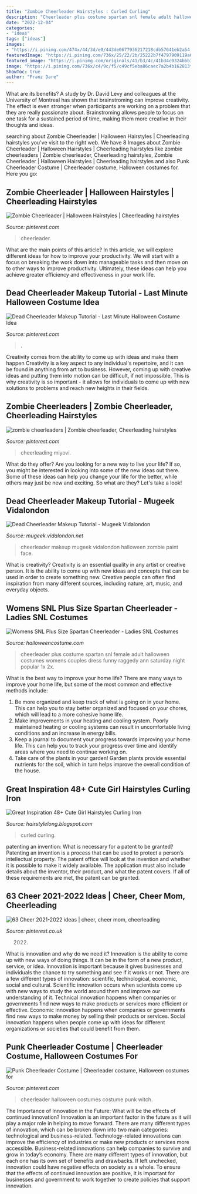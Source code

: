 ```yaml
---
title: "Zombie Cheerleader Hairstyles : Curled Curling"
description: "Cheerleader plus costume spartan snl female adult halloween costumes womens couples dress funny raggedy ann saturday night popular 1x 2x"
date: "2022-12-04"
categories:
- "ideas"
tags: ["ideas"]
images:
- "https://i.pinimg.com/474x/44/3d/e0/443de0677936217218cdb57641eb2a54.jpg"
featuredImage: "https://i.pinimg.com/736x/25/22/2b/25222b7f4797909119a6cf441258b204.jpg"
featured_image: "https://i.pinimg.com/originals/41/b3/4c/41b34c0324bbb3346d35f987edf634d5.jpg"
image: "https://i.pinimg.com/736x/c4/9c/f5/c49cf5eba86caec7a2b4b162813f1b9a--kids-witch-costume-halloween-costumes-for-girls.jpg"
ShowToc: true
author: "Franz Dare"
---
```



What are its benefits?
A study by Dr. David Levy and colleagues at the University of Montreal has shown that brainstroming can improve creativity. The effect is even stronger when participants are working on a problem that they are really passionate about. Brainstroming allows people to focus on one task for a sustained period of time, making them more creative in their thoughts and ideas.

	

		
searching about Zombie Cheerleader | Halloween Hairstyles | Cheerleading hairstyles you've visit to the right web. We have 8 Images about Zombie Cheerleader | Halloween Hairstyles | Cheerleading hairstyles like zombie cheerleaders | Zombie cheerleader, Cheerleading hairstyles, Zombie Cheerleader | Halloween Hairstyles | Cheerleading hairstyles and also Punk Cheerleader Costume | Cheerleader costume, Halloween costumes for. Here you go:
		
    
## Zombie Cheerleader | Halloween Hairstyles | Cheerleading Hairstyles

<img loading=lazy src="https://i.pinimg.com/originals/41/b3/4c/41b34c0324bbb3346d35f987edf634d5.jpg" onerror="this.onerror=null;this.src='https://tse3.mm.bing.net/th?id=OIP.5kgRTkCa6qET63EWX33VuQHaNK&amp;pid=15.1';" alt="Zombie Cheerleader | Halloween Hairstyles | Cheerleading hairstyles">

_Source: pinterest.com_

>cheerleader. 

	

What are the main points of this article?
In this article, we will explore different ideas for how to improve your productivity. We will start with a focus on breaking the work down into manageable tasks and then move on to other ways to improve productivity. Ultimately, these ideas can help you achieve greater efficiency and effectiveness in your work life.

    
## Dead Cheerleader Makeup Tutorial - Last Minute Halloween Costume Idea

<img loading=lazy src="https://i.pinimg.com/originals/c6/21/b9/c621b996ecf9437aa7fa9ab103588bf0.jpg" onerror="this.onerror=null;this.src='https://tse2.mm.bing.net/th?id=OIP.y3Jt3S6Tcv-dl48RFGPGygHaEK&amp;pid=15.1';" alt="Dead Cheerleader Makeup Tutorial - Last Minute Halloween Costume Idea">

_Source: pinterest.com_

>. 

	

Creativity comes from the ability to come up with ideas and make them happen
Creativity is a key aspect to any individual's repertoire, and it can be found in anything from art to business. However, coming up with creative ideas and putting them into motion can be difficult, if not impossible. This is why creativity is so important - it allows for individuals to come up with new solutions to problems and reach new heights in their fields.

    
## Zombie Cheerleaders | Zombie Cheerleader, Cheerleading Hairstyles

<img loading=lazy src="https://i.pinimg.com/736x/25/22/2b/25222b7f4797909119a6cf441258b204.jpg" onerror="this.onerror=null;this.src='https://tse1.mm.bing.net/th?id=OIP.Hu4gov2Xr___aEld7RiXgwHaE6&amp;pid=15.1';" alt="zombie cheerleaders | Zombie cheerleader, Cheerleading hairstyles">

_Source: pinterest.com_

>cheerleading miyovi. 

	

What do they offer?
Are you looking for a new way to live your life? If so, you might be interested in looking into some of the new ideas out there. Some of these ideas can help you change your life for the better, while others may just be new and exciting. So what are they? Let's take a look!

    
## Dead Cheerleader Makeup Tutorial - Mugeek Vidalondon

<img loading=lazy src="https://i.ytimg.com/vi/2UDiHnNctpA/hqdefault.jpg" onerror="this.onerror=null;this.src='https://tse1.mm.bing.net/th?id=OIP.asdVimuTAR4UudVTBvNfXAHaFj&amp;pid=15.1';" alt="Dead Cheerleader Makeup Tutorial - Mugeek Vidalondon">

_Source: mugeek.vidalondon.net_

>cheerleader makeup mugeek vidalondon halloween zombie paint face. 

	

What is creativity?
Creativity is an essential quality in any artist or creative person. It is the ability to come up with new ideas and concepts that can be used in order to create something new. Creative people can often find inspiration from many different sources, including nature, art, music, and everyday objects.

    
## Womens SNL Plus Size Spartan Cheerleader - Ladies SNL Costumes

<img loading=lazy src="http://images.halloweencostume.com/products/4336/1-1/womens-snl-plus-size-spartan-cheerleader.jpg" onerror="this.onerror=null;this.src='https://tse4.mm.bing.net/th?id=OIP.zQvnPwniczXsTFkI9xLQ6gHaKl&amp;pid=15.1';" alt="Womens SNL Plus Size Spartan Cheerleader - Ladies SNL Costumes">

_Source: halloweencostume.com_

>cheerleader plus costume spartan snl female adult halloween costumes womens couples dress funny raggedy ann saturday night popular 1x 2x. 

	

What is the best way to improve your home life?
There are many ways to improve your home life, but some of the most common and effective methods include: 
1. Be more organized and keep track of what is going on in your home. This can help you to stay better organized and focused on your chores, which will lead to a more cohesive home life. 
2. Make improvements in your heating and cooling system. Poorly maintained heating or cooling systems can result in uncomfortable living conditions and an increase in energy bills. 
3. Keep a journal to document your progress towards improving your home life. This can help you to track your progress over time and identify areas where you need to continue working on. 
4. Take care of the plants in your garden! Garden plants provide essential nutrients for the soil, which in turn helps improve the overall condition of the house.

    
## Great Inspiration 48+ Cute Girl Hairstyles Curling Iron

<img loading=lazy src="https://s-media-cache-ak0.pinimg.com/736x/93/c0/8b/93c08b683f3052eb994d7e2dba4617b1.jpg" onerror="this.onerror=null;this.src='https://tse2.mm.bing.net/th?id=OIP.r-K8XppK-IVb2arKmMHbEwHaHy&amp;pid=15.1';" alt="Great Inspiration 48+ Cute Girl Hairstyles Curling Iron">

_Source: hairstylelong.blogspot.com_

>curled curling. 

	

patenting an invention: What is necessary for a patent to be granted?
Patenting an invention is a process that can be used to protect a person’s intellectual property. The patent office will look at the invention and whether it is possible to make it widely available. The application must also include details about the inventor, their product, and what the patent covers. If all of these requirements are met, the patent can be granted.

    
## 63 Cheer 2021-2022 Ideas | Cheer, Cheer Mom, Cheerleading

<img loading=lazy src="https://i.pinimg.com/474x/44/3d/e0/443de0677936217218cdb57641eb2a54.jpg" onerror="this.onerror=null;this.src='https://tse2.mm.bing.net/th?id=OIP.mPn54Hf-66nQ6zTDvWzumAAAAA&amp;pid=15.1';" alt="63 Cheer 2021-2022 ideas | cheer, cheer mom, cheerleading">

_Source: pinterest.co.uk_

>2022. 

	

What is innovation and why do we need it?
Innovation is the ability to come up with new ways of doing things. It can be in the form of a new product, service, or idea. Innovation is important because it gives businesses and individuals the chance to try something and see if it works or not.
There are a few different types of innovation: scientific, technological, economic, social and cultural. Scientific innovation occurs when scientists come up with new ways to study the world around them and improve our understanding of it. Technical innovation happens when companies or governments find new ways to make products or services more efficient or effective. Economic innovation happens when companies or governments find new ways to make money by selling their products or services. Social innovation happens when people come up with ideas for different organizations or societies that could benefit from them.

    
## Punk Cheerleader Costume | Cheerleader Costume, Halloween Costumes For

<img loading=lazy src="https://i.pinimg.com/736x/c4/9c/f5/c49cf5eba86caec7a2b4b162813f1b9a--kids-witch-costume-halloween-costumes-for-girls.jpg" onerror="this.onerror=null;this.src='https://tse1.mm.bing.net/th?id=OIP.lhOv_TVKhTaJNgF5j879PAHaHa&amp;pid=15.1';" alt="Punk Cheerleader Costume | Cheerleader costume, Halloween costumes for">

_Source: pinterest.com_

>cheerleader halloween costumes costume punk witch. 

	

The Importance of Innovation in the Future: What will be the effects of continued innovation?
Innovation is an important factor in the future as it will play a major role in helping to move forward. There are many different types of innovation, which can be broken down into two main categories: technological and business-related. Technology-related innovations can improve the efficiency of industries or make new products or services more accessible. Business-related innovations can help companies to survive and grow in today’s economy. There are many different types of innovation, but each one has its own set of benefits and drawbacks. If left unchecked, innovation could have negative effects on society as a whole. To ensure that the effects of continued innovation are positive, it is important for businesses and government to work together to create policies that support innovation.

